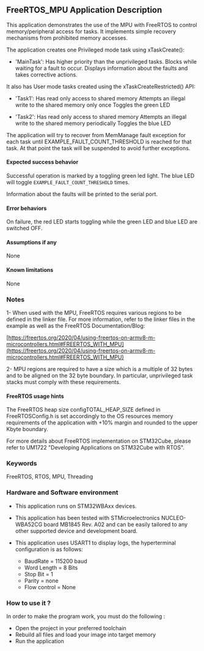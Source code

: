 
## <b>FreeRTOS_MPU Application Description</b>

This application demonstrates the use of the MPU with FreeRTOS to control memory/peripheral access for tasks.
It implements simple recovery mechanisms from prohibited memory accesses.

The application creates one Privileged mode task using xTaskCreate():

  - 'MainTask': Has higher priority than the unprivileged tasks.
                Blocks while waiting for a fault to occur.
                Displays information about the faults and takes corrective actions.

It also has User mode tasks created using the xTaskCreateRestricted() API:

  - 'Task1': Has read only access to shared memory
             Attempts an illegal write to the shared memory only once
             Toggles the green LED

  - 'Task2': Has read only access to shared memory
             Attempts an illegal write to the shared memory periodically
             Toggles the blue LED

The application will try to recover from MemManage fault exception for each task until EXAMPLE_FAULT_COUNT_THRESHOLD is reached for that task. At that point the task will be suspended to
avoid further exceptions.

#### <b>Expected success behavior</b>

Successful operation is marked by a toggling green led light.
The blue LED will toggle `EXAMPLE_FAULT_COUNT_THRESHOLD` times.

Information about the faults will be printed to the serial port.

#### <b>Error behaviors</b>

On failure, the red LED starts toggling while the green LED and blue LED are switched OFF.

#### <b>Assumptions if any</b>
None

#### <b>Known limitations</b>
None

### <b>Notes</b>
1- When used with the MPU, FreeRTOS requires various regions to be defined in the linker file.
For more information, refer to the linker files in the example as well as the FreeRTOS Documentation/Blog:

[https://freertos.org/2020/04/using-freertos-on-armv8-m-microcontrollers.html#FREERTOS_WITH_MPU](https://freertos.org/2020/04/using-freertos-on-armv8-m-microcontrollers.html#FREERTOS_WITH_MPU)

2- MPU regions are required to have a size which is a multiple of 32 bytes and to be aligned on the 32 byte boundary.
In particular, unprivileged task stacks must comply with these requirements.

#### <b>FreeRTOS usage hints</b>
The FreeRTOS heap size configTOTAL_HEAP_SIZE defined in FreeRTOSConfig.h is set accordingly to the
OS resources memory requirements of the application with +10% margin and rounded to the upper Kbyte boundary.

For more details about FreeRTOS implementation on STM32Cube, please refer to UM1722 "Developing Applications
on STM32Cube with RTOS".

### <b>Keywords</b>

FreeRTOS, RTOS, MPU, Threading

### <b>Hardware and Software environment</b>

  - This application runs on STM32WBAxx devices.
  - This application has been tested with STMicroelectronics NUCLEO-WBA52CG board MB1845 Rev. A02
    and can be easily tailored to any other supported device and development board.

  - This application uses USART1 to display logs, the hyperterminal configuration is as follows:

      - BaudRate = 115200 baud
      - Word Length = 8 Bits
      - Stop Bit = 1
      - Parity = none
      - Flow control = None


### <b>How to use it ?</b>

In order to make the program work, you must do the following :

 - Open the project in your preferred toolchain
 - Rebuild all files and load your image into target memory
 - Run the application
